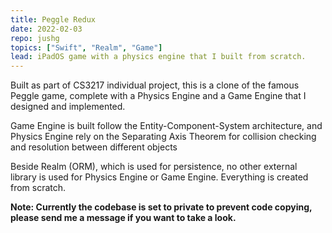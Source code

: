 ```yaml
---
title: Peggle Redux
date: 2022-02-03
repo: jushg
topics: ["Swift", "Realm", "Game"]
lead: iPadOS game with a physics engine that I built from scratch.
---
```


Built as part of CS3217 individual project, this is a clone of the
famous Peggle game, complete with a Physics Engine and a Game Engine that I designed and implemented.

Game Engine is built follow the Entity-Component-System architecture, and Physics Engine rely on the Separating Axis Theorem for collision checking and resolution between different objects

Beside Realm (ORM), which is used for persistence, no other external library is used for Physics Engine or Game Engine. Everything is created from scratch.

**Note: Currently the codebase is set to private to prevent code copying, please send me a message if you want to take a look.**
